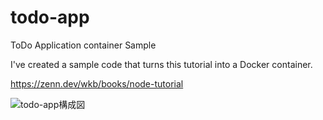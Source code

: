 # todo-app
ToDo Application container Sample

I've created a sample code that turns this tutorial into a Docker container.

https://zenn.dev/wkb/books/node-tutorial

![todo-app構成図](https://github.com/KazuyoshiMatsuno/todo-app/assets/140125575/78840409-66da-44e0-8d7c-3d30142ea3df)
